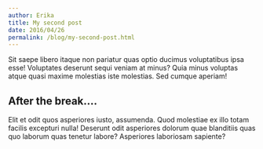 ```yaml
---
author: Erika
title: My second post
date: 2016/04/26
permalink: /blog/my-second-post.html
---
```


Sit saepe libero itaque non pariatur quas optio ducimus voluptatibus ipsa esse! Voluptates deserunt sequi veniam at minus? Quia minus voluptas atque quasi maxime molestias iste molestias. Sed cumque aperiam!

<!--more-->

## After the break....

Elit et odit quos asperiores iusto, assumenda. Quod molestiae ex illo totam facilis excepturi nulla! Deserunt odit asperiores dolorum quae blanditiis quas quo laborum quas tenetur labore? Asperiores laboriosam sapiente?
